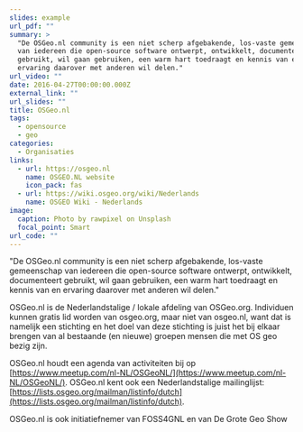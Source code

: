 ```yaml
---
slides: example
url_pdf: ""
summary: >
  "De OSGeo.nl community is een niet scherp afgebakende, los-vaste gemeenschap
  van iedereen die open-source software ontwerpt, ontwikkelt, documenteert
  gebruikt, wil gaan gebruiken, een warm hart toedraagt en kennis van en
  ervaring daarover met anderen wil delen."
url_video: ""
date: 2016-04-27T00:00:00.000Z
external_link: ""
url_slides: ""
title: OSGeo.nl
tags:
  - opensource
  - geo
categories:
  - Organisaties
links:
  - url: https://osgeo.nl
    name: OSGEO.NL website
    icon_pack: fas
  - url: https://wiki.osgeo.org/wiki/Nederlands
    name: OSGEO Wiki - Nederlands
image:
  caption: Photo by rawpixel on Unsplash
  focal_point: Smart
url_code: ""
---
```

"De OSGeo.nl community is een niet scherp afgebakende, los-vaste gemeenschap van iedereen die open-source software ontwerpt, ontwikkelt, documenteert gebruikt, wil gaan gebruiken, een warm hart toedraagt en kennis van en ervaring daarover met anderen wil delen."

OSGeo.nl is de Nederlandstalige / lokale afdeling van OSGeo.org. Individuen kunnen gratis lid worden van osgeo.org, maar niet van osgeo.nl, want dat is namelijk een stichting en het doel van deze stichting is juist het bij elkaar brengen van al bestaande (en nieuwe) groepen mensen die met OS geo bezig zijn.

OSGeo.nl houdt een agenda van activiteiten bij op [https://www.meetup.com/nl-NL/OSGeoNL/](https://www.meetup.com/nl-NL/OSGeoNL/). OSGeo.nl kent ook een Nederlandstalige mailinglijst: [https://lists.osgeo.org/mailman/listinfo/dutch](https://lists.osgeo.org/mailman/listinfo/dutch).

OSGeo.nl is ook initiatiefnemer van FOSS4GNL en van De Grote Geo Show